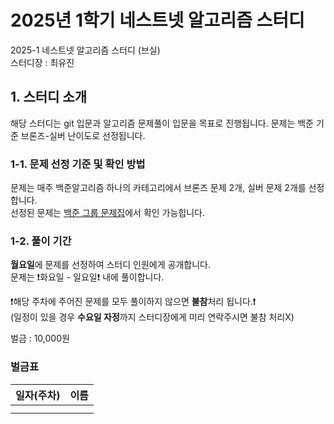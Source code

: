 # 2025년 1학기 네스트넷 알고리즘 스터디 
2025-1 네스트넷 알고리즘 스터디 (브실)
<br/>스터디장 : 최유진 

## 1. 스터디 소개
해당 스터디는 git 입문과 알고리즘 문제풀이 입문을 목표로 진행됩니다.
문제는 백준 기준 브론즈-실버 난이도로 선정됩니다. 


### 1-1. 문제 선정 기준 및 확인 방법 
문제는 매주 백준알고리즘 하나의 카테고리에서 브론즈 문제 2개, 실버 문제 2개를 선정합니다. <br/>
선정된 문제는 [백준 그룹 문제집](https://www.acmicpc.net/group/23244)에서 확인 가능힙니다.

### 1-2. 풀이 기간
**월요일**에 문제를 선정하여 스터디 인원에게 공개합니다. <br/>
문제는 ❗화요일 - 일요일❗ 내에 풀이합니다. <br/>

❗해당 주차에 주어진 문제를 모두 풀이하지 않으면 **불참**처리 됩니다.❗<br/> 
(일정이 있을 경우 **수요일 자정**까지 스터디장에게 미리 연락주시면 불참 처리X) 
    
벌금 : 10,000원

### 벌금표 
| 일자(주차)   | 이름 |    
|--------|------|
|  |    | 
|  | | 

